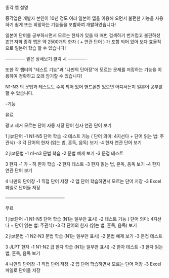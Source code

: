 종각 앱 설명

종각앱은 개발자 본인이 10년 정도 여러 일본어 앱을 이용해 오면서 불편한 기능을 사용하기 쉽게 또는 희망하는 기능들을 포함하여 개발하였습니다!

일본어 단어를 공부하시면서 모르는 한자가 있을 때 매번 검색하기 번거럽고 불편하셨죠?!
저희 종각 앱은 약 2500개의 한자 ( + 연관 단어 ) 가 포함 되어 있어 보다 효율적으로 일본어 학습 할 수 있습니다!

————- 밑은 상세보기 클릭 시 ————-

또한 각 챕터의 "테스트 기능"과 "나만의 단어장"에 모르는 문제를 저장하는 기능을 이용하여 정확하고 오래 암기할 수 있습니다!

N1-N3 의 문법과 테스트도 수록 되어 있어 핸드폰만 있으면 어디서든지 일본어 공부를 할 수 았습니다.

-기능

유료

광고 제거
모르는 단어 자동 저장
단어 한자 연관 단어 보기

1 jlpt단어
-1 N1-N5 단어 학습
-2 테스트 기능 ( 단어 의미: 4지선다 + 단어 읽는 법: 주관식)
-3 각 단어의 한자 (읽는 법, 훈독, 음독) 보기
-4 한자 연관 단어 보기

2 jlpt문법
-1 n1-n3 문법 학습
-2 문법 예제 보기
-3 문접 테스트

3 한자
-1 가 - 하 한자 학습
-2 한자 테스트
-3 한자 읽는 법, 훈독, 음독 보기
-4 한자 연관 단어 보기

4 나만의 단어장
-1 직접 단어 저장
-2 앱 단어 학습하면서 모르는 단어 저장
-3 Excel 파일로 단어들 저장

—————————————-

무료

1 jlpt단어
-1 N1-N5 단어 학습 (N1는 일부만 표시)
-2 테스트 기능 ( 단어 의미: 4지선다 + 단어 읽는 법: 주관식)
-3 각 단어의 한자 (읽는 법, 훈독, 음독) 보기

2 jlpt문법
-1 N2-N3 문법 학습 (N1는 일부만 표시)
-2 문법 예제 보기
-3 문접 테스트

3 JLPT 한자
-1 N1-N2 급 한자 학습 (N1는 일부만 표시)
-2 한자 테스트
-3 한자 읽는 법, 훈독, 음독 보기

4 나만의 단어장
-1 직접 단어 저장
-2 앱 단어 학습하면서 모르는 단어 저장
-3 Excel 파일로 단어들 저장
